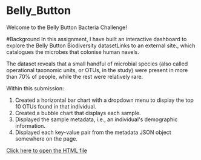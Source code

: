 # Belly_Button
Welcome to the Belly Button Bacteria Challenge! 

#Background
In this assignment, I have built an interactive dashboard to explore the Belly Button Biodiversity datasetLinks to an external site., which catalogues the microbes that colonise human navels.

The dataset reveals that a small handful of microbial species (also called operational taxonomic units, or OTUs, in the study) were present in more than 70% of people, while the rest were relatively rare.

Within this submission:
1. Created a horizontal bar chart with a dropdown menu to display the top 10 OTUs found in that individual.
2. Created a bubble chart that displays each sample.
3. Displayed the sample metadata, i.e., an individual's demographic information.
4. Displayed each key-value pair from the metadata JSON object somewhere on the page.

<a href="Belly_Button\index.html">Click here to open the HTML file</a>
